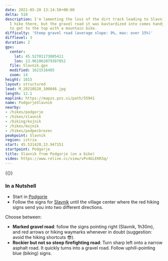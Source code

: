 ```yaml
---
date: 2021-05-20 13:14:58+00:00
delta: 510
description: I'm lamenting the loss of the dirt track leading to Slavnik every time
  I hike there, but the gravel road it was bastardized into comes handy if you decide
  to get to the top with a mountain bike.
difficulty: 'Steep gravel road (average slope: 9%, max: over 15%)'
difflevel: 3
duration: 2
gpx:
  center:
    lat: 45.52701173005411
    lon: 13.961062079307052
  file: Slavnik.gpx
  modified: 1621516485
  zoom: 14
height: 1015
layout: structured
lead: M_20210520_100046.jpg
length: 12.1
maplink: https://mapzs.pzs.si/path/55941
name: PodgorjeSlavnik
nearby:
- /hikes/podgorje
- /hikes/slavnik
- /biking/kojnik
- /hikes/kojnik
- /hikes/podpecbrezec
peakpoint: Slavnik
region: istria
start: 45.531420,13.947151
startpoint: Podgorje
title: Slavnik from Podgorje (on a bike)
video: https://www.relive.cc/view/vPv4GLEKR3q/
---
```

{{<hike-details description="yes">}}

### In a Nutshell

* Start in [Podgorje](../../hikes/podgorje)
* Follow the signs for [Slavnik](../../hikes/slavnik) until the village center where the red hiking signs send you into two different directions.

Choose between:

* **Marked gravel road**: follow the signs pointing right (Slavnik, 1h30m), and red arrows or hiking waymarks whenever in doubt (suggestion: avoid the hiking shortcuts 😎).
* **Rockier but not so steep firefighting road**: Turn sharp left onto a narrow asphalt road. It quickly turns into a gravel road. Follow uphill-pointing blue (biking) signs.
